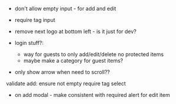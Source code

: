 - don't allow empty input - for add and edit
- require tag input

- remove next logo at bottom left - is it just for dev?

- login stuff?:

  - way for guests to only add/edit/delete no protected items
  - maybe make a category for guest items?

- only show arrow when need to scroll??



validate add:
ensure not empty
require tag select


- on add modal - make consistent with required alert for edit item